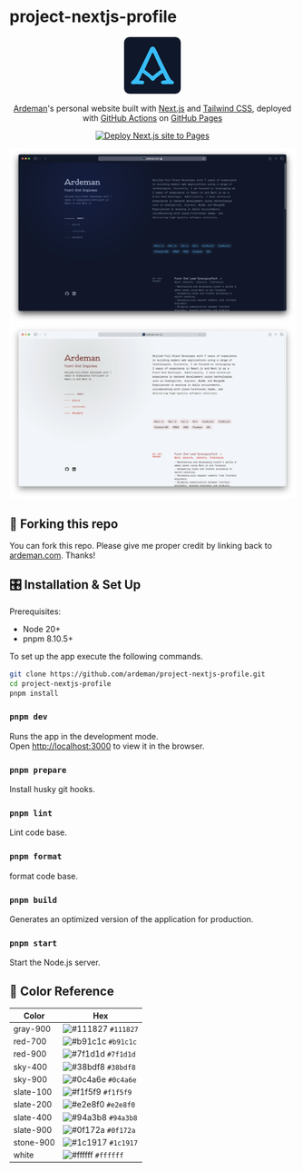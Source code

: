 # project-nextjs-profile

<div align="center">
  <img alt="Logo" src="https://raw.githubusercontent.com/ardeman/project-nextjs-profile/main/src/app/apple-touch-icon.png" width="100" />
</div>

<p align="center">
  <a href="https://ardeman.com/" target="_blank">Ardeman</a>'s personal website built with <a href="https://nextjs.org/" target="_blank">Next.js</a> and <a href="https://tailwindcss.com/" target="_blank">Tailwind CSS</a>, deployed with <a href="https://github.com/features/actions" target="_blank">GitHub Actions</a> on <a href="https://pages.github.com/" target="_blank">GitHub Pages</a>
</p>

<p align="center">
  <a href="https://github.com/ardeman/project-nextjs-profile/actions/workflows/nextjs.yml" target="_blank">
    <img src="https://github.com/ardeman/project-nextjs-profile/actions/workflows/nextjs.yml/badge.svg?branch=main" alt="Deploy Next.js site to Pages" />
  </a>
</p>

![demo-dark](https://raw.githubusercontent.com/ardeman/project-nextjs-profile/main/public/images/profile/demo-dark.png)
![demo-light](https://raw.githubusercontent.com/ardeman/project-nextjs-profile/main/public/images/profile/demo-light.png)

## 🍴 Forking this repo

You can fork this repo. Please give me proper credit by linking back to [ardeman.com](https://ardeman.com/). Thanks!

## 🎛️ Installation & Set Up

Prerequisites:

- Node 20+
- pnpm 8.10.5+

To set up the app execute the following commands.

```bash
git clone https://github.com/ardeman/project-nextjs-profile.git
cd project-nextjs-profile
pnpm install
```

### `pnpm dev`

Runs the app in the development mode.\
Open [http://localhost:3000](http://localhost:3000) to view it in the browser.

### `pnpm prepare`

Install husky git hooks.

### `pnpm lint`

Lint code base.

### `pnpm format`

format code base.

### `pnpm build`

Generates an optimized version of the application for production.

### `pnpm start`

Start the Node.js server.

## 🎨 Color Reference

| Color          | Hex                                                                |
| -------------- | ------------------------------------------------------------------ |
| gray-900       | ![#111827](https://via.placeholder.com/10/111827?text=+) `#111827` |
| red-700        | ![#b91c1c](https://via.placeholder.com/10/b91c1c?text=+) `#b91c1c` |
| red-900        | ![#7f1d1d](https://via.placeholder.com/10/7f1d1d?text=+) `#7f1d1d` |
| sky-400        | ![#38bdf8](https://via.placeholder.com/10/38bdf8?text=+) `#38bdf8` |
| sky-900        | ![#0c4a6e](https://via.placeholder.com/10/0c4a6e?text=+) `#0c4a6e` |
| slate-100      | ![#f1f5f9](https://via.placeholder.com/10/f1f5f9?text=+) `#f1f5f9` |
| slate-200      | ![#e2e8f0](https://via.placeholder.com/10/e2e8f0?text=+) `#e2e8f0` |
| slate-400      | ![#94a3b8](https://via.placeholder.com/10/94a3b8?text=+) `#94a3b8` |
| slate-900      | ![#0f172a](https://via.placeholder.com/10/0f172a?text=+) `#0f172a` |
| stone-900      | ![#1c1917](https://via.placeholder.com/10/1c1917?text=+) `#1c1917` |
| white          | ![#ffffff](https://via.placeholder.com/10/ffffff?text=+) `#ffffff` |
